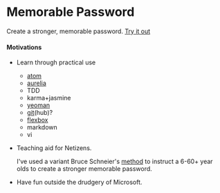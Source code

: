 # Memorable Password
Create a stronger, memorable password.
[Try it out](http://memorablepassword.com)

#### Motivations

*  Learn through practical use
    - [atom](https://atom.io/)
    - [aurelia](http://aurelia.io/)
    - TDD
    - karma+jasmine
    - [yeoman](http://yeoman.io/)
    - [git](https://git-scm.com/)(hub)?
    - [flexbox](https://css-tricks.com/snippets/css/a-guide-to-flexbox/)
    - markdown
    - vi

*  Teaching aid for Netizens.  

    I've used a variant Bruce Schneier's [method](https://www.schneier.com/blog/archives/2014/03/choosing_secure_1.html) to instruct a 6-60+ year olds to create a stronger memorable password.

*  Have fun outside the  drudgery of Microsoft.
